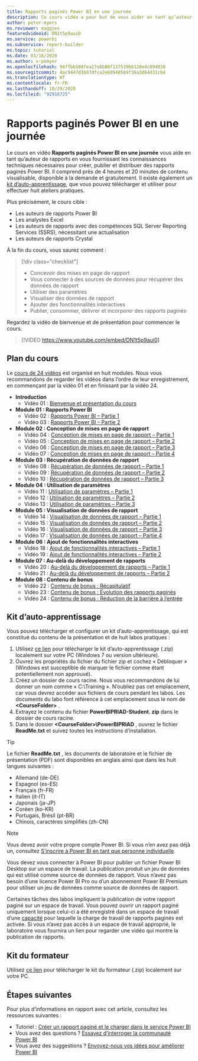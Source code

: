 ```yaml
---
title: Rapports paginés Power BI en une journée
description: Ce cours vidéo a pour but de vous aider en tant qu’auteur de rapports en vous fournissant les connaissances techniques requises pour créer, publier et distribuer des rapports paginés Power BI.
author: peter-myers
ms.reviewer: maggies
featuredvideoid: DN1t5p9aui0
ms.service: powerbi
ms.subservice: report-builder
ms.topic: tutorial
ms.date: 03/18/2020
ms.author: v-pemyer
ms.openlocfilehash: 94ffbb508fea27e8b80f137539b6120e4c094030
ms.sourcegitcommit: 4ac9447d1607dfca2e60948589f36a3d64d31cb4
ms.translationtype: HT
ms.contentlocale: fr-FR
ms.lasthandoff: 10/29/2020
ms.locfileid: "92916725"
---
```

# <a name="power-bi-paginated-reports-in-a-day-course"></a>Rapports paginés Power BI en une journée

Le cours en vidéo **Rapports paginés Power BI en une journée** vous aide en tant qu’auteur de rapports en vous fournissant les connaissances techniques nécessaires pour créer, publier et distribuer des rapports paginés Power BI. Il comprend près de 4 heures et 20 minutes de contenu visualisable, disponible à la demande et gratuitement. Il existe également un [kit d’auto-apprentissage](#self-study-kit), que vous pouvez télécharger et utiliser pour effectuer huit ateliers pratiques.

Plus précisément, le cours cible :

- Les auteurs de rapports Power BI
- Les analystes Excel
- Les auteurs de rapports avec des compétences SQL Server Reporting Services (SSRS), nécessitant une actualisation
- Les auteurs de rapports Crystal

À la fin du cours, vous saurez comment :

> [!div class="checklist"]
> - Concevoir des mises en page de rapport
> - Vous connecter à des sources de données pour récupérer des données de rapport
> - Utiliser des paramètres
> - Visualiser des données de rapport
> - Ajouter des fonctionnalités interactives
> - Publier, consommer, délivrer et incorporer des rapports paginés

Regardez la vidéo de bienvenue et de présentation pour commencer le cours.

> [!VIDEO https://www.youtube.com/embed/DN1t5p9aui0]

## <a name="course-outline"></a>Plan du cours

Le [cours de 24 vidéos](https://www.youtube.com/playlist?list=PL1N57mwBHtN1icIhpjQOaRL8r9G-wytpT) est organisé en huit modules. Nous vous recommandons de regarder les vidéos dans l’ordre de leur enregistrement, en commençant par la vidéo 01 et en finissant par la vidéo 24.

- **Introduction**
  - Vidéo 01 : [Bienvenue et présentation du cours](https://www.youtube.com/watch?v=DN1t5p9aui0&list=PL1N57mwBHtN1icIhpjQOaRL8r9G-wytpT)
- **Module 01 : Rapports Power BI**
  - Vidéo 02 : [Rapports Power BI – Partie 1](https://www.youtube.com/watch?v=s6Amctk3Z_g&list=PL1N57mwBHtN1icIhpjQOaRL8r9G-wytpT)
  - Vidéo 03 : [Rapports Power BI – Partie 2](https://www.youtube.com/watch?v=jXTiYJKw1Rs&list=PL1N57mwBHtN1icIhpjQOaRL8r9G-wytpT)
- **Module 02 : Conception de mises en page de rapport**
  - Vidéo 04 : [Conception de mises en page de rapport – Partie 1](https://www.youtube.com/watch?v=EjHANN3rGNs&list=PL1N57mwBHtN1icIhpjQOaRL8r9G-wytpT)
  - Vidéo 05 : [Conception de mises en page de rapport – Partie 2](https://www.youtube.com/watch?v=2CZIrJU_HZU&list=PL1N57mwBHtN1icIhpjQOaRL8r9G-wytpT)
  - Vidéo 06 : [Conception de mises en page de rapport – Partie 3](https://www.youtube.com/watch?v=eaFFzkT6pxE&list=PL1N57mwBHtN1icIhpjQOaRL8r9G-wytpT)
  - Vidéo 07 : [Conception de mises en page de rapport – Partie 4](https://www.youtube.com/watch?v=0z576TI27Vg&list=PL1N57mwBHtN1icIhpjQOaRL8r9G-wytpT)
- **Module 03 : Récupération de données de rapport**
  - Vidéo 08 : [Récupération de données de rapport – Partie 1](https://www.youtube.com/watch?v=SHGTTYXtio0&list=PL1N57mwBHtN1icIhpjQOaRL8r9G-wytpT)
  - Vidéo 09 : [Récupération de données de rapport – Partie 2](https://www.youtube.com/watch?v=1Dzd9wb7XUY&list=PL1N57mwBHtN1icIhpjQOaRL8r9G-wytpT)
  - Vidéo 10 : [Récupération de données de rapport – Partie 3](https://www.youtube.com/watch?v=OFXG7sl5L2o&list=PL1N57mwBHtN1icIhpjQOaRL8r9G-wytpT)
- **Module 04 : Utilisation de paramètres**
  - Vidéo 11 : [Utilisation de paramètres – Partie 1](https://www.youtube.com/watch?v=o7WaK88kheA&list=PL1N57mwBHtN1icIhpjQOaRL8r9G-wytpT)
  - Vidéo 12 : [Utilisation de paramètres – Partie 2](https://www.youtube.com/watch?v=okj6wO72clQ&list=PL1N57mwBHtN1icIhpjQOaRL8r9G-wytpT)
  - Vidéo 13 : [Utilisation de paramètres – Partie 3](https://www.youtube.com/watch?v=13-6sWIRD74&list=PL1N57mwBHtN1icIhpjQOaRL8r9G-wytpT)
- **Module 05 : Visualisation de données de rapport**
  - Vidéo 14 : [Visualisation de données de rapport – Partie 1](https://www.youtube.com/watch?v=b4TxBBtOWSw&list=PL1N57mwBHtN1icIhpjQOaRL8r9G-wytpT)
  - Vidéo 15 : [Visualisation de données de rapport – Partie 2](https://www.youtube.com/watch?v=JhEa_TugXeE&list=PL1N57mwBHtN1icIhpjQOaRL8r9G-wytpT)
  - Vidéo 16 : [Visualisation de données de rapport – Partie 3](https://www.youtube.com/watch?v=dliLsRvQB-c&list=PL1N57mwBHtN1icIhpjQOaRL8r9G-wytpT)
  - Vidéo 17 : [Visualisation de données de rapport – Partie 4](https://www.youtube.com/watch?v=5yHxuRRP_eU&list=PL1N57mwBHtN1icIhpjQOaRL8r9G-wytpT)
- **Module 06 : Ajout de fonctionnalités interactives**
  - Vidéo 18 : [Ajout de fonctionnalités interactives – Partie 1](https://www.youtube.com/watch?v=LInMHpTEaI0&list=PL1N57mwBHtN1icIhpjQOaRL8r9G-wytpT)
  - Vidéo 19 : [Ajout de fonctionnalités interactives – Partie 2](https://www.youtube.com/watch?v=b_pr1xsbRJc&list=PL1N57mwBHtN1icIhpjQOaRL8r9G-wytpT)
- **Module 07 : Au-delà du développement de rapports**
  - Vidéo 20 : [Au-delà du développement de rapports – Partie 1](https://www.youtube.com/watch?v=1CgDVDslwvs&list=PL1N57mwBHtN1icIhpjQOaRL8r9G-wytpT)
  - Vidéo 21 : [Au-delà du développement de rapports – Partie 2](https://www.youtube.com/watch?v=KRwtl7h0ynI&list=PL1N57mwBHtN1icIhpjQOaRL8r9G-wytpT)
- **Module 08 : Contenu de bonus**
  - Vidéo 22 : [Contenu de bonus : Récapitulatif](https://www.youtube.com/watch?v=w5zlJ8BodxI&list=PL1N57mwBHtN1icIhpjQOaRL8r9G-wytpT)
  - Vidéo 23 : [Contenu de bonus : Évolution des rapports paginés](https://www.youtube.com/watch?v=pevpai65MvY&list=PL1N57mwBHtN1icIhpjQOaRL8r9G-wytpT)
  - Vidéo 24 : [Contenu de bonus : Réduction de la barrière à l’entrée](https://www.youtube.com/watch?v=vu32LfckCt8&list=PL1N57mwBHtN1icIhpjQOaRL8r9G-wytpT)

## <a name="self-study-kit"></a>Kit d’auto-apprentissage

Vous pouvez télécharger et configurer un kit d’auto-apprentissage, qui est constitué du contenu de la présentation et de huit labos pratiques :

1. Utilisez [ce lien](https://aka.ms/priad-student) pour télécharger le kit d’auto-apprentissage (.zip) localement sur votre PC (Windows 7 ou version ultérieure).
1. Ouvrez les propriétés du fichier du fichier zip et cochez « Débloquer » (Windows est susceptible de marquer le fichier comme étant potentiellement non approuvé).
1. Créez un dossier de cours racine. Nous vous recommandons de lui donner un nom comme « C:\Training ». N’oubliez pas cet emplacement, car vous devrez accéder aux fichiers de cours pendant les labos. Les documents du labo font référence à cet emplacement sous le nom de **&lt;CourseFolder&gt;** .
1. Extrayez le contenu du fichier **PowerBIPRIAD-Student. zip** dans le dossier de cours racine.
1. Dans le dossier **&lt;CourseFolder&gt;\PowerBIPRIAD** , ouvrez le fichier **ReadMe.txt** et suivez toutes les instructions d’installation.

> [!TIP]
> Le fichier **ReadMe.txt** , les documents de laboratoire et le fichier de présentation (PDF) sont disponibles en anglais ainsi que dans les huit langues suivantes :
> - Allemand (de-DE)
> - Espagnol (es-ES)
> - Français (fr-FR)
> - Italien (it-IT)
> - Japonais (ja-JP)
> - Coréen (ko-KR)
> - Portugais, Brésil (pt-BR)
> - Chinois, caractères simplifiés (zh-CN)

> [!NOTE]
> Vous devez avoir votre propre compte Power BI. Si vous n’en avez pas déjà un, consultez [S’inscrire à Power BI en tant que personne individuelle](../fundamentals/service-self-service-signup-for-power-bi.md).
>
> Vous devez vous connecter à Power BI pour publier un fichier Power BI Desktop sur un espace de travail. La publication produit un jeu de données qui est utilisé comme source de données de rapport. Vous n’avez pas besoin d’une licence Power BI Pro ou d’un abonnement Power BI Premium pour utiliser un jeu de données comme source de données de rapport.
>
> Certaines tâches des labos impliquent la publication de votre rapport paginé sur un espace de travail. Vous pouvez ouvrir un rapport paginé uniquement lorsque celui-ci a été enregistré dans un espace de travail d’une [capacité](../admin/service-premium-what-is.md#dedicated-capacities) pour laquelle la charge de travail de rapports paginés est activée. Si vous n’avez pas accès à un espace de travail approprié, le laboratoire vous fournira un lien pour regarder une vidéo qui montre la publication de rapports.

## <a name="instructor-kit"></a>Kit du formateur

Utilisez [ce lien](https://aka.ms/priad-instructor) pour télécharger le kit du formateur (.zip) localement sur votre PC.

## <a name="next-steps"></a>Étapes suivantes

Pour plus d’informations en rapport avec cet article, consultez les ressources suivantes :

- Tutoriel : [Créer un rapport paginé et le charger dans le service Power BI](../paginated-reports/paginated-reports-quickstart-aw.md)
- Vous avez des questions ? [Essayez d’interroger la communauté Power BI](https://community.powerbi.com/)
- Vous avez des suggestions ? [Envoyez-nous vos idées pour améliorer Power BI](https://ideas.powerbi.com/)
